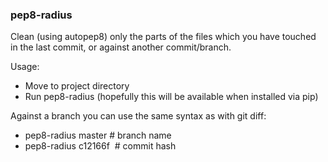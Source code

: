 ### pep8-radius

Clean (using autopep8) only the parts of the files which you have touched in the last commit, or against another commit/branch.

Usage:

- Move to project directory
- Run pep8-radius (hopefully this will be available when installed via pip)

Against a branch you can use the same syntax as with git diff:

- pep8-radius master  # branch name
- pep8-radius c12166f  # commit hash